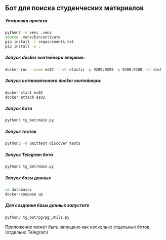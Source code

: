 ## Бот для поиска студенческих материалов

##### Установка проекта
``` bash 
python3 -m venv .venv
source .venv/bin/activate
pip install -r requirements.txt
pip install -e .
```
##### Запуск docker контейнера впервые:
``` bash
docker run --name es02 --net elastic -p 9200:9200 -p 9300:9300 -it docker.elastic.co/elasticsearch/elasticsearch:8.3.2
```

##### Запуск остановленного docker контейнера:
``` bash
docker start es02
docker attach es02
```

##### Запуск бота
``` bash
python3 tg_bot/main.py
```

##### Запуск тестов
``` bash
python3 -m unittest discover tests
```

##### Запуск Telegram бота
``` bash
python3 tg_bot/main.py
```

##### Запуск базы данных
``` bash
cd databases
docker-compose up
```

##### Для создания базы данных запустите
``` bash
python3 tg_bot/pg/pg_utils.py
```




Приложение может быть запущено как несколько отдельных ботов, (отдельно Telegram)